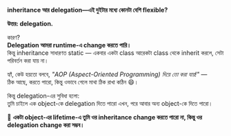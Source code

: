 **inheritance আর delegation—এই দুইটার মধ্যে কোনটা বেশি flexible?**

**উত্তর: delegation.**

কারণ?  
**Delegation আমরা runtime-এ change করতে পারি।**  
কিন্তু inheritance সাধারণত static — একবার একটা class আরেকটা class থেকে inherit করলে, সেটা পরিবর্তন করা যায় না।

হ্যাঁ, কেউ হয়তো বলবে, _"AOP (Aspect-Oriented Programming) দিয়ে তো করা যায়!"_ —  
ঠিক আছে, করতে পারো, কিন্তু ওভাবে গেলে মাথা ঠিক রাখা কঠিন 😄।

কিন্তু delegation-এর সুবিধা হলো:  
তুমি চাইলে এক object-কে delegation দিতে পারো এখন, পরে আবার অন্য object-কে দিতে পারো।

📌 **একটা object-এর lifetime-এ তুমি ওর inheritance change করতে পারো না, কিন্তু ওর delegation change করা সম্ভব।**

